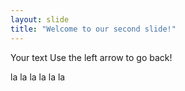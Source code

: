 ```yaml
---
layout: slide
title: "Welcome to our second slide!"
---
```

Your text
Use the left arrow to go back!

la la la la la la
